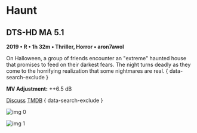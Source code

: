 # Haunt

## DTS-HD MA 5.1

**2019 • R • 1h 32m • Thriller, Horror • aron7awol**

On Halloween, a group of friends encounter an "extreme" haunted house that promises to feed on their darkest fears. The night turns deadly as they come to the horrifying realization that some nightmares are real.
{ data-search-exclude }

**MV Adjustment:** ++6.5 dB

[Discuss](https://www.avsforum.com/threads/bass-eq-for-filtered-movies.2995212/post-59429554)  [TMDB](517116)
{ data-search-exclude }

![img 0](https://i.imgur.com/P0KsTYq.jpg)

![img 1](https://i.imgur.com/u1YQokw.png)

